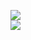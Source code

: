 [![](https://img.shields.io/badge/Made%20With-Github%20Spray-lightgrey.svg?style=for-the-badge&logo=github)](https://github.com/Annihil/github-spray#10783)  
[![](https://i.imgur.com/2DrTn0Z.gif)](https://github.com/Annihil/github-spray)